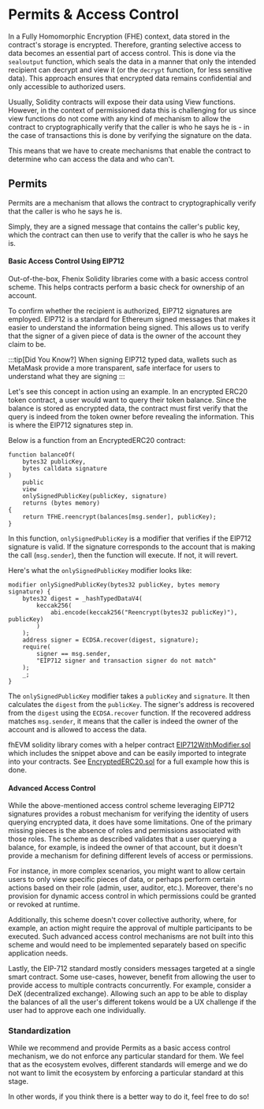 # Permits & Access Control

In a Fully Homomorphic Encryption (FHE) context, data stored in the contract's storage is encrypted. 
Therefore, granting selective access to data becomes an essential part of access control. 
This is done via the `sealoutput` function, which seals the data in a manner that only the intended 
recipient can decrypt and view it (or the `decrypt` function, for less sensitive data). This approach ensures that 
encrypted data remains confidential and only accessible to authorized users.

Usually, Solidity contracts will expose their data using View functions. 
However, in the context of permissioned data this is challenging for us since view functions do not come 
with any kind of mechanism to allow the contract to cryptographically verify that the caller is who he says he is - 
in the case of transactions this is done by verifying the signature on the data.

This means that we have to create mechanisms that enable the contract to determine who can access the data and who can't.

## Permits

Permits are a mechanism that allows the contract to cryptographically verify that the caller is who he says he is.

Simply, they are a signed message that contains the caller's public key, which the contract can then use to verify that the caller is who he says he is.


#### Basic Access Control Using EIP712

Out-of-the-box, Fhenix Solidity libraries come with a basic access control scheme. This helps contracts perform a basic check for ownership of an account.

To confirm whether the recipient is authorized, EIP712 signatures are employed. EIP712 is a standard for Ethereum signed messages that makes it easier to understand the information being signed. This allows us to verify that the signer of a given piece of data is the owner of the account they claim to be.

:::tip[Did You Know?]
When signing EIP712 typed data, wallets such as MetaMask provide a more transparent, safe interface for users to understand what they are signing
:::

Let's see this concept in action using an example. In an encrypted ERC20 token contract, a user would want to query their token balance. Since the balance is stored as encrypted data, the contract must first verify that the query is indeed from the token owner before revealing the information. This is where the EIP712 signatures step in.

Below is a function from an EncryptedERC20 contract:

```solidity
function balanceOf(
    bytes32 publicKey,
    bytes calldata signature
)
    public
    view
    onlySignedPublicKey(publicKey, signature)
    returns (bytes memory)
{
    return TFHE.reencrypt(balances[msg.sender], publicKey);
}
```

In this function, `onlySignedPublicKey` is a modifier that verifies if the EIP712 signature is valid. If the signature corresponds to the account that is making the call (`msg.sender`), then the function will execute. If not, it will revert.

Here's what the `onlySignedPublicKey` modifier looks like:

```solidity
modifier onlySignedPublicKey(bytes32 publicKey, bytes memory signature) {
    bytes32 digest = _hashTypedDataV4(
        keccak256(
            abi.encode(keccak256("Reencrypt(bytes32 publicKey)"), publicKey)
        )
    );
    address signer = ECDSA.recover(digest, signature);
    require(
        signer == msg.sender,
        "EIP712 signer and transaction signer do not match"
    );
    _;
}
```

The `onlySignedPublicKey` modifier takes a `publicKey` and `signature`. It then calculates the `digest` from the `publicKey`. The signer's address is recovered from the `digest` using the `ECDSA.recover` function. If the recovered address matches `msg.sender`, it means that the caller is indeed the owner of the account and is allowed to access the data.

fhEVM solidity library comes with a helper contract [EIP712WithModifier.sol](https://github.com/zama-ai/fhevm-solidity/blob/main/abstracts/EIP712WithModifier.sol) which includes the snippet above and can be easily imported to integrate into your contracts. See [EncryptedERC20.sol](https://github.com/FhenixProtocol/devnet-contracts/blob/main/EncryptedERC20.sol) for a full example how this is done.

#### Advanced Access Control

While the above-mentioned access control scheme leveraging EIP712 signatures provides a robust mechanism for verifying the identity of users querying encrypted data, it does have some limitations. One of the primary missing pieces is the absence of roles and permissions associated with those roles. The scheme as described validates that a user querying a balance, for example, is indeed the owner of that account, but it doesn't provide a mechanism for defining different levels of access or permissions.

For instance, in more complex scenarios, you might want to allow certain users to only view specific pieces of data, or perhaps perform certain actions based on their role (admin, user, auditor, etc.). Moreover, there's no provision for dynamic access control in which permissions could be granted or revoked at runtime.

Additionally, this scheme doesn't cover collective authority, where, for example, an action might require the approval of multiple participants to be executed. Such advanced access control mechanisms are not built into this scheme and would need to be implemented separately based on specific application needs.

Lastly, the EIP-712 standard mostly considers messages targeted at a single smart contract. Some use-cases, however, benefit from allowing the user to provide access to multiple contracts concurrently. For example, consider a DeX (decentralized exchange). Allowing such an app to be able to display the balances of all the user's different tokens would be a UX challenge if the user had to approve each one individually.  &#x20;

### Standardization

While we recommend and provide Permits as a basic access control mechanism, we do not enforce any particular standard for them.
We feel that as the ecosystem evolves, different standards will emerge and we do not want to limit the ecosystem by enforcing a particular standard at this stage.

In other words, if you think there is a better way to do it, feel free to do so!
